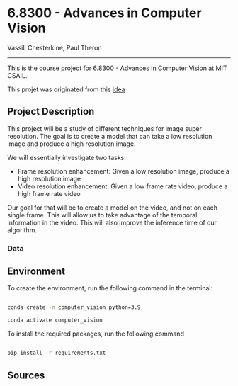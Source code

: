 # 6.8300 - Advances in Computer Vision

Vassili Chesterkine, Paul Theron

---

This is the course project for 6.8300 - Advances in Computer Vision at MIT CSAIL.

This projet was originated from this [idea](http://6.869.csail.mit.edu/fa19/projects/video_superresolution.pdf)
## Project Description

This project will be a study of different techniques for image super resolution. The goal is to create a model that can take a low resolution image and produce a high resolution image.

We will essentially investigate two tasks:
- Frame resolution enhancement: Given a low resolution image, produce a high resolution image
- Video resolution enhancement: Given a low frame rate video, produce a high frame rate video

Our goal for that will be to create a model on the video, and not on each single frame. This will allow us to take advantage of the temporal information in the video.
This will also improve the inference time of our algorithm.

### Data


## Environment

To create the environment, run the following command in the terminal:

```bash

conda create -n computer_vision python=3.9

conda activate computer_vision
```

To install the required packages, run the following command

```bash

pip install -r requirements.txt

```

## Sources